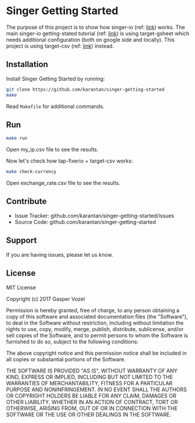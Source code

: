 Singer Getting Started
======================

The purpose of this project is to show how singer-io
(ref: [link](https://www.singer.io/)) works. The main singer-io getting-stated
tutorial (ref: [link](https://github.com/singer-io/getting-started))
is using target-gsheet which needs additional configuration (both on
google side and locally). This project is using target-csv
(ref: [link](https://github.com/singer-io/target-csv)) instead.

Installation
------------

Install Singer Getting Started by running:

```bash
git clone https://github.com/karantan/singer-getting-started
make
```

Read `Makefile` for additional commands.


Run
---

```bash
make run
```

Open my_ip.csv file to see the results.

Now let's check how tap-fixerio + target-csv works:

```bash
make check-currency
```

Open exchange_rate.csv file to see the results.

Contribute
----------

- Issue Tracker: github.com/karantan/singer-getting-started/issues
- Source Code: github.com/karantan/singer-getting-started

Support
-------

If you are having issues, please let us know.

License
-------

MIT License

Copyright (c) 2017 Gasper Vozel

Permission is hereby granted, free of charge, to any person obtaining a copy
of this software and associated documentation files (the "Software"), to deal
in the Software without restriction, including without limitation the rights
to use, copy, modify, merge, publish, distribute, sublicense, and/or sell
copies of the Software, and to permit persons to whom the Software is
furnished to do so, subject to the following conditions:

The above copyright notice and this permission notice shall be included in all
copies or substantial portions of the Software.

THE SOFTWARE IS PROVIDED "AS IS", WITHOUT WARRANTY OF ANY KIND, EXPRESS OR
IMPLIED, INCLUDING BUT NOT LIMITED TO THE WARRANTIES OF MERCHANTABILITY,
FITNESS FOR A PARTICULAR PURPOSE AND NONINFRINGEMENT. IN NO EVENT SHALL THE
AUTHORS OR COPYRIGHT HOLDERS BE LIABLE FOR ANY CLAIM, DAMAGES OR OTHER
LIABILITY, WHETHER IN AN ACTION OF CONTRACT, TORT OR OTHERWISE, ARISING FROM,
OUT OF OR IN CONNECTION WITH THE SOFTWARE OR THE USE OR OTHER DEALINGS IN THE
SOFTWARE.
